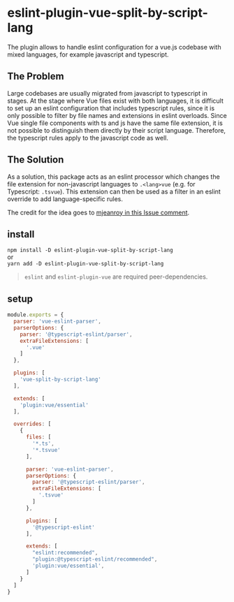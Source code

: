 # eslint-plugin-vue-split-by-script-lang
The plugin allows to handle eslint configuration for a vue.js codebase with mixed languages, for example javascript and typescript.

## The Problem
Large codebases are usually migrated from javascript to typescript in stages. At the stage where Vue files exist with both languages, it is difficult to set up an eslint configuration that includes typescript rules, since it is only possible to filter by file names and extensions in eslint overloads. Since Vue single file components with ts and js have the same file extension, it is not possible to distinguish them directly by their script language. Therefore, the typescript rules apply to the javascript code as well.

## The Solution
As a solution, this package acts as an eslint processor which changes the file extension for non-javascript languages to `.<lang>vue` (e.g. for Typescript: `.tsvue`). This extension can then be used as a filter in an eslint override to add language-specific rules.

The credit for the idea goes to [mjeanroy in this Issue comment](https://github.com/vuejs/vue-eslint-parser/issues/49#issuecomment-806852933).

## install
`npm install -D eslint-plugin-vue-split-by-script-lang`  
or  
`yarn add -D eslint-plugin-vue-split-by-script-lang`
> `eslint` and `eslint-plugin-vue` are required peer-dependencies.

## setup 
```js
module.exports = {
  parser: 'vue-eslint-parser',
  parserOptions: {
    parser: '@typescript-eslint/parser',
    extraFileExtensions: [
      '.vue'
    ]
  },

  plugins: [
    'vue-split-by-script-lang'
  ],

  extends: [
    'plugin:vue/essential'
  ],

  overrides: [
    {
      files: [
        '*.ts',
        '*.tsvue'
      ],

      parser: 'vue-eslint-parser',
      parserOptions: {
        parser: '@typescript-eslint/parser',
        extraFileExtensions: [
          '.tsvue'
        ]
      },

      plugins: [
        '@typescript-eslint'
      ],

      extends: [
        "eslint:recommended",
        "plugin:@typescript-eslint/recommended",
        'plugin:vue/essential',
      ]
    }
  ]
}
```
